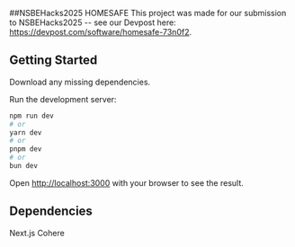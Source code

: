 ##NSBEHacks2025 HOMESAFE
This project was made for our submission to NSBEHacks2025 -- see our Devpost here: https://devpost.com/software/homesafe-73n0f2.


## Getting Started

Download any missing dependencies.

Run the development server:

```bash
npm run dev
# or
yarn dev
# or
pnpm dev
# or
bun dev
```

Open [http://localhost:3000](http://localhost:3000) with your browser to see the result.


## Dependencies
Next.js
Cohere

